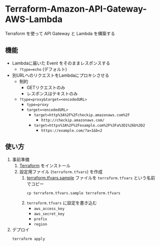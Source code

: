 # Terraform-Amazon-API-Gateway-AWS-Lambda
Terraform を使って API Gateway と Lambda を構築する

## 機能
- Lambdaに届いた Event をそのままレスポンスする
	- `?type=echo` (デフォルト)
- 別URLへのリクエストをLambdaにプロキシさせる
	- 制約
		- GETリクエストのみ
		- レスポンスはテキストのみ
	- `?type=proxy&target=<encodedURL>`
		- `type=proxy`
		- `target=<encodedURL>`
			- `target=http%3A%2F%2Fcheckip.amazonaws.com%2F`
				- `http://checkip.amazonaws.com/`
			- `target=https%3A%2F%2Fexample.com%2F%3Fa%3D1%26b%3D2`
				- `https://example.com/?a=1&b=2`

## 使い方
1. 事前準備
	1. [Terraform](https://www.terraform.io/ "https://www.terraform.io/") をインストール
	1. 設定用ファイル (`terraform.tfvars`) を作成
		1. [terraform.tfvars.sample](./terraform.tfvars.sample) ファイルを `terraform.tfvars` という名前でコピー
			```
			cp terraform.tfvars.sample terraform.tfvars
			```
		1. `terraform.tfvars` に設定を書き込む
			* `aws_access_key`
			* `aws_secret_key`
			* `prefix`
			* `region`
1. デプロイ
	```
	terraform apply
	```
